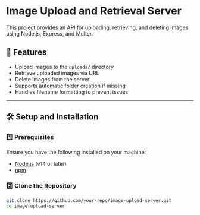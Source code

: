 # Image Upload and Retrieval Server

This project provides an API for uploading, retrieving, and deleting images using Node.js, Express, and Multer.

## 🚀 Features
- Upload images to the `uploads/` directory
- Retrieve uploaded images via URL
- Delete images from the server
- Supports automatic folder creation if missing
- Handles filename formatting to prevent issues

---

## 🛠️ Setup and Installation

### **1️⃣ Prerequisites**
Ensure you have the following installed on your machine:
- [Node.js](https://nodejs.org/) (v14 or later)
- [npm](https://www.npmjs.com/get-npm)

### **2️⃣ Clone the Repository**
```bash
git clone https://github.com/your-repo/image-upload-server.git
cd image-upload-server
